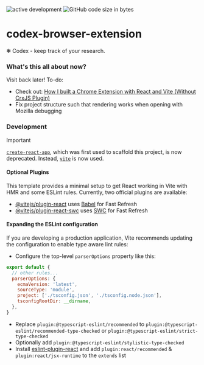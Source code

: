 ![active development](https://img.shields.io/badge/active%20dev-yes-brightgreen.svg)
![GitHub code size in bytes](https://img.shields.io/github/languages/code-size/simcard0000/codex-browser-extension.svg)
# codex-browser-extension
❃ Codex - keep track of your research.

### What's this all about now?
Visit back later! To-do:
- Check out: [How I built a Chrome Extension with React and Vite (Without CrxJS Plugin)](https://ajaynjain.medium.com/how-i-built-a-chrome-extension-with-react-and-vite-without-crxjs-plugin-b607194c4f5e)
- Fix project structure such that rendering works when opening with Mozilla debugging



### Development

> [!IMPORTANT]
> [`create-react-app`](https://create-react-app.dev/), which was first used to scaffold this project, is now deprecated. Instead, [`vite`](https://vitejs.dev/) is now used.

#### Optional Plugins

This template provides a minimal setup to get React working in Vite with HMR and some ESLint rules.
Currently, two official plugins are available:

- [@vitejs/plugin-react](https://github.com/vitejs/vite-plugin-react/blob/main/packages/plugin-react/README.md) uses [Babel](https://babeljs.io/) for Fast Refresh
- [@vitejs/plugin-react-swc](https://github.com/vitejs/vite-plugin-react-swc) uses [SWC](https://swc.rs/) for Fast Refresh

#### Expanding the ESLint configuration

If you are developing a production application, Vite recommends updating the configuration to enable type aware lint rules:

- Configure the top-level `parserOptions` property like this:

```js
export default {
  // other rules...
  parserOptions: {
    ecmaVersion: 'latest',
    sourceType: 'module',
    project: ['./tsconfig.json', './tsconfig.node.json'],
    tsconfigRootDir: __dirname,
  },
}
```

- Replace `plugin:@typescript-eslint/recommended` to `plugin:@typescript-eslint/recommended-type-checked` or `plugin:@typescript-eslint/strict-type-checked`
- Optionally add `plugin:@typescript-eslint/stylistic-type-checked`
- Install [eslint-plugin-react](https://github.com/jsx-eslint/eslint-plugin-react) and add `plugin:react/recommended` & `plugin:react/jsx-runtime` to the `extends` list
